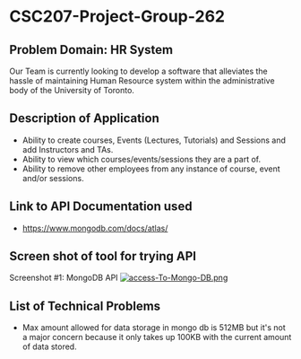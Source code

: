 # CSC207-Project-Group-262
## Problem Domain: HR System
Our Team is currently looking to develop a software that alleviates the hassle of maintaining Human Resource system within the administrative body of the University of Toronto.

## Description of Application
- Ability to create courses, Events (Lectures, Tutorials) and Sessions and add Instructors and TAs.
- Ability to view which courses/events/sessions they are a part of.
- Ability to remove other employees from any instance of course, event and/or sessions.

## Link to API Documentation used
- https://www.mongodb.com/docs/atlas/

## Screen shot of tool for trying API
Screenshot #1: MongoDB API
[![access-To-Mongo-DB.png](https://i.postimg.cc/cHk2R54Q/access-To-Mongo-DB.png)](https://postimg.cc/47tWZPcd)

## List of Technical Problems
- Max amount allowed for data storage in mongo db is 512MB but it's not a major concern because it only takes up 100KB with the current amount of data stored.

